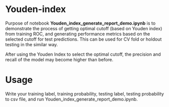 # Youden-index
Purpose of notebook **Youden_index_generate_report_demo.ipynb** is to demonstrate the process of getting optimal cutoff (based on Youden index) from training ROC, and generating performance metrics based on the selected cutoff for test predictions. This can be used for CV fold or holdout testing in the similar way.

After using the Youden Index to select the optimal cutoff, the precision and recall of the model may become higher than before.
# Usage
Write your training label, training probability, testing label, testing probability to csv file, and run Youden_index_generate_report_demo.ipynb.
